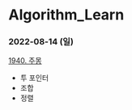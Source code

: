 # Algorithm_Learn
### 2022-08-14 (일)
[1940. 주몽](https://www.acmicpc.net/problem/1940)
- 투 포인터
- 조합
- 정렬

